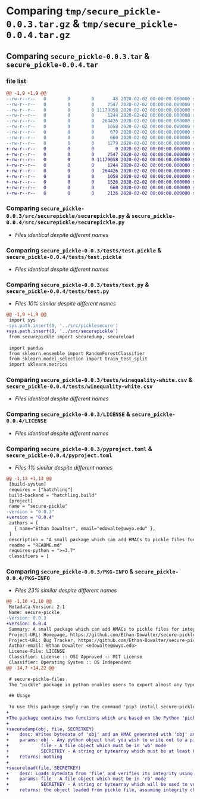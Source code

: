 # Comparing `tmp/secure_pickle-0.0.3.tar.gz` & `tmp/secure_pickle-0.0.4.tar.gz`

## Comparing `secure_pickle-0.0.3.tar` & `secure_pickle-0.0.4.tar`

### file list

```diff
@@ -1,9 +1,9 @@
--rw-r--r--   0        0        0       48 2020-02-02 00:00:00.000000 secure_pickle-0.0.3/src/securepickle/__init__.py
--rw-r--r--   0        0        0     2547 2020-02-02 00:00:00.000000 secure_pickle-0.0.3/src/securepickle/securepickle.py
--rw-r--r--   0        0        0 11179058 2020-02-02 00:00:00.000000 secure_pickle-0.0.3/tests/test.pickle
--rw-r--r--   0        0        0     1244 2020-02-02 00:00:00.000000 secure_pickle-0.0.3/tests/test.py
--rw-r--r--   0        0        0   264426 2020-02-02 00:00:00.000000 secure_pickle-0.0.3/tests/winequality-white.csv
--rw-r--r--   0        0        0     1058 2020-02-02 00:00:00.000000 secure_pickle-0.0.3/LICENSE
--rw-r--r--   0        0        0      679 2020-02-02 00:00:00.000000 secure_pickle-0.0.3/README.md
--rw-r--r--   0        0        0      660 2020-02-02 00:00:00.000000 secure_pickle-0.0.3/pyproject.toml
--rw-r--r--   0        0        0     1279 2020-02-02 00:00:00.000000 secure_pickle-0.0.3/PKG-INFO
+-rw-r--r--   0        0        0        0 2020-02-02 00:00:00.000000 secure_pickle-0.0.4/src/securepickle/__init__.py
+-rw-r--r--   0        0        0     2547 2020-02-02 00:00:00.000000 secure_pickle-0.0.4/src/securepickle/securepickle.py
+-rw-r--r--   0        0        0 11179058 2020-02-02 00:00:00.000000 secure_pickle-0.0.4/tests/test.pickle
+-rw-r--r--   0        0        0     1244 2020-02-02 00:00:00.000000 secure_pickle-0.0.4/tests/test.py
+-rw-r--r--   0        0        0   264426 2020-02-02 00:00:00.000000 secure_pickle-0.0.4/tests/winequality-white.csv
+-rw-r--r--   0        0        0     1058 2020-02-02 00:00:00.000000 secure_pickle-0.0.4/LICENSE
+-rw-r--r--   0        0        0     1526 2020-02-02 00:00:00.000000 secure_pickle-0.0.4/README.md
+-rw-r--r--   0        0        0      660 2020-02-02 00:00:00.000000 secure_pickle-0.0.4/pyproject.toml
+-rw-r--r--   0        0        0     2126 2020-02-02 00:00:00.000000 secure_pickle-0.0.4/PKG-INFO
```

### Comparing `secure_pickle-0.0.3/src/securepickle/securepickle.py` & `secure_pickle-0.0.4/src/securepickle/securepickle.py`

 * *Files identical despite different names*

### Comparing `secure_pickle-0.0.3/tests/test.pickle` & `secure_pickle-0.0.4/tests/test.pickle`

 * *Files identical despite different names*

### Comparing `secure_pickle-0.0.3/tests/test.py` & `secure_pickle-0.0.4/tests/test.py`

 * *Files 10% similar despite different names*

```diff
@@ -1,9 +1,9 @@
 import sys
-sys.path.insert(0, '../src/picklesecure')
+sys.path.insert(0, '../src/securepickle')
 from securepickle import securedump, secureload
 
 import pandas
 from sklearn.ensemble import RandomForestClassifier
 from sklearn.model_selection import train_test_split
 import sklearn.metrics
```

### Comparing `secure_pickle-0.0.3/tests/winequality-white.csv` & `secure_pickle-0.0.4/tests/winequality-white.csv`

 * *Files identical despite different names*

### Comparing `secure_pickle-0.0.3/LICENSE` & `secure_pickle-0.0.4/LICENSE`

 * *Files identical despite different names*

### Comparing `secure_pickle-0.0.3/pyproject.toml` & `secure_pickle-0.0.4/pyproject.toml`

 * *Files 1% similar despite different names*

```diff
@@ -1,13 +1,13 @@
 [build-system]
 requires = ["hatchling"]
 build-backend = "hatchling.build"
 [project]
 name = "secure-pickle"
-version = "0.0.3"
+version = "0.0.4"
 authors = [
   { name="Ethan Dowalter", email="edowalte@uwyo.edu" },
 ]
 description = "A small package which can add HMACs to pickle files for integrity checks upon unpickling"
 readme = "README.md"
 requires-python = ">=3.7"
 classifiers = [
```

### Comparing `secure_pickle-0.0.3/PKG-INFO` & `secure_pickle-0.0.4/PKG-INFO`

 * *Files 23% similar despite different names*

```diff
@@ -1,10 +1,10 @@
 Metadata-Version: 2.1
 Name: secure-pickle
-Version: 0.0.3
+Version: 0.0.4
 Summary: A small package which can add HMACs to pickle files for integrity checks upon unpickling
 Project-URL: Homepage, https://github.com/Ethan-Dowalter/secure-pickle-files
 Project-URL: Bug Tracker, https://github.com/Ethan-Dowalter/secure-pickle-files/issues
 Author-email: Ethan Dowalter <edowalte@uwyo.edu>
 License-File: LICENSE
 Classifier: License :: OSI Approved :: MIT License
 Classifier: Operating System :: OS Independent
@@ -14,7 +14,22 @@
 
 # secure-pickle-files
 The "pickle" package in python enables users to export almost any type of object containing data to an external file. This file can then be simply loaded into memory whenever the need for the object arises, as opposed to regenerating the object each time. The main application of this package is for objects which are computationally expensive to generate, such as machine learning models. This repo contains a python package which streamlines the process of ensuring the integrity of a pickle file by attaching a hash-based message authentication code (HMAC) with it.
 
 ## Usage
 
 To use this package simply run the command 'pip3 install secure-pickle' and 
+
+The package contains two functions which are based on the Python 'pickle' module: 
+
+securedump(obj, file, SECRETKEY)
+    desc: Writes bytedata of 'obj' and an HMAC generated with 'obj' and 'SECRETKEY' to 'file'
+    params: obj - Any python object that you wish to write out to a pickle file
+            file - A file object which must be in 'wb' mode
+            SECRETKEY - A string or bytearray which must be at least 64 bytes to ensure security
+    returns: nothing
+
+secureload(file, SECRETKEY)
+    desc: Loads bytedata from 'file' and verifies its integrity using the HMAC in the file and the bytedata and 'SECRETKEY'
+    params: file - A file object which must be in 'rb' mode
+            SECRETKEY - A string or bytearray which will be used to verify the HMAC
+    returns: the object loaded from pickle file, assuming integrity check passes
```

